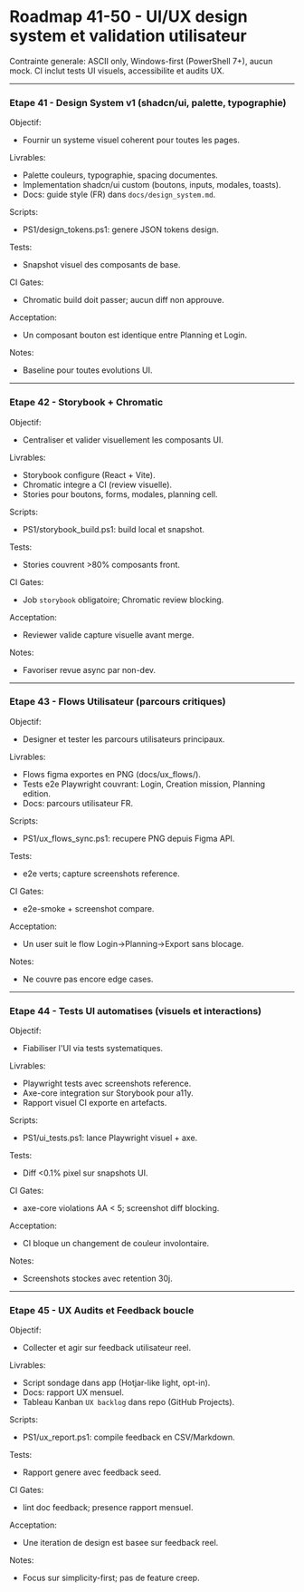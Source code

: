 # Roadmap 41-50 - UI/UX design system et validation utilisateur

Contrainte generale: ASCII only, Windows-first (PowerShell 7+), aucun mock. CI inclut tests UI visuels, accessibilite et audits UX.  

---

### Etape 41 - Design System v1 (shadcn/ui, palette, typographie)
Objectif:
- Fournir un systeme visuel coherent pour toutes les pages.  

Livrables:
- Palette couleurs, typographie, spacing documentes.  
- Implementation shadcn/ui custom (boutons, inputs, modales, toasts).  
- Docs: guide style (FR) dans `docs/design_system.md`.  

Scripts:
- PS1/design_tokens.ps1: genere JSON tokens design.  

Tests:
- Snapshot visuel des composants de base.  

CI Gates:
- Chromatic build doit passer; aucun diff non approuve.  

Acceptation:
- Un composant bouton est identique entre Planning et Login.  

Notes:
- Baseline pour toutes evolutions UI.  

---

### Etape 42 - Storybook + Chromatic
Objectif:
- Centraliser et valider visuellement les composants UI.  

Livrables:
- Storybook configure (React + Vite).  
- Chromatic integre a CI (review visuelle).  
- Stories pour boutons, forms, modales, planning cell.  

Scripts:
- PS1/storybook_build.ps1: build local et snapshot.  

Tests:
- Stories couvrent >80% composants front.  

CI Gates:
- Job `storybook` obligatoire; Chromatic review blocking.  

Acceptation:
- Reviewer valide capture visuelle avant merge.  

Notes:
- Favoriser revue async par non-dev.  

---

### Etape 43 - Flows Utilisateur (parcours critiques)
Objectif:
- Designer et tester les parcours utilisateurs principaux.  

Livrables:
- Flows figma exportes en PNG (docs/ux_flows/).  
- Tests e2e Playwright couvrant: Login, Creation mission, Planning edition.  
- Docs: parcours utilisateur FR.  

Scripts:
- PS1/ux_flows_sync.ps1: recupere PNG depuis Figma API.  

Tests:
- e2e verts; capture screenshots reference.  

CI Gates:
- e2e-smoke + screenshot compare.  

Acceptation:
- Un user suit le flow Login->Planning->Export sans blocage.  

Notes:
- Ne couvre pas encore edge cases.  

---

### Etape 44 - Tests UI automatises (visuels et interactions)
Objectif:
- Fiabiliser l'UI via tests systematiques.  

Livrables:
- Playwright tests avec screenshots reference.  
- Axe-core integration sur Storybook pour a11y.  
- Rapport visuel CI exporte en artefacts.  

Scripts:
- PS1/ui_tests.ps1: lance Playwright visuel + axe.  

Tests:
- Diff <0.1% pixel sur snapshots UI.  

CI Gates:
- axe-core violations AA < 5; screenshot diff blocking.  

Acceptation:
- CI bloque un changement de couleur involontaire.  

Notes:
- Screenshots stockes avec retention 30j.  

---

### Etape 45 - UX Audits et Feedback boucle
Objectif:
- Collecter et agir sur feedback utilisateur reel.  

Livrables:
- Script sondage dans app (Hotjar-like light, opt-in).  
- Docs: rapport UX mensuel.  
- Tableau Kanban `UX backlog` dans repo (GitHub Projects).  

Scripts:
- PS1/ux_report.ps1: compile feedback en CSV/Markdown.  

Tests:
- Rapport genere avec feedback seed.  

CI Gates:
- lint doc feedback; presence rapport mensuel.  

Acceptation:
- Une iteration de design est basee sur feedback reel.  

Notes:
- Focus sur simplicity-first; pas de feature creep.  
